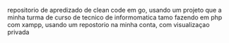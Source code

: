 repositorio de apredizado de clean code em go, usando um projeto que a minha turma de curso de tecnico de informomatica tamo fazendo em php com xampp, usando um repostorio na minha conta, com visualizaçao privada

